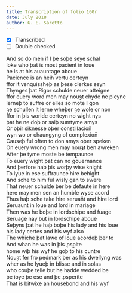 ```yaml
---
title: Transcription of folio 160r
date: July 2018
author: G. E. Saretto
---
```


- [x] Transcribed
- [ ] Double checked

And so do men if I þe soþe seye schal  
loke who þat is most pacient in loue  
he is at his auauntage aboue  
Pacience is an heih vertu certeyn  
ffor it venquissheþ as þese clerkes seyn  
Thynges þat Rigor schulde neuer atteigne  
ffor euery word men may nouȝt chyde ne pleyne  
lerneþ to suffre or elles so mote I gon  
ȝe schullen it lerne wheþer ȝe wole or non  
ffor in þis worlde certeyn no wight nys  
þat he ne doþ or saiþ sumtyme amys  
Or oþir siknesse oþer constillacion̄  
wyn wo or chaungyng of complexion̄  
Causeþ ful often to don amys oþer speken  
On euery wrong men may nouȝt ben awreken  
After þe tyme moste be temꝑaunce  
To euery wight þat can no gouernance  
And þerfore haþ þis worþy wise knight  
To lyue in ese suffraunce hire behight  
And sche to him ful wisly gan to swere  
That neuer schulde þer be defaute in here  
here may men sen an humble wyse acord  
Thus haþ sche take hire seruan̄t and hire lord  
Seruaunt in loue and lord in mariage  
Then was he boþe in lordschipe and ẜuage  
Seruage nay but in lordschipe aboue  
Seþyns þat he haþ boþe his lady and his loue  
his lady certes and his wyf also  
The whiche þat lawe of loue acordeþ þer to  
And whan he was in þis ꝓsꝑite  
home wiþ his wyf he goþ to his cuntre  
Nouȝt fer fro pedmark þer as his dwellyng was  
wher as he lyueþ in blisse and in solas  
who couþe telle but he hadde wedded be  
þe ioye þe ese and þe ꝓsperite  
That is bitwixe an housebond and his wyf  
